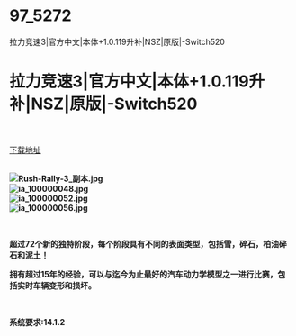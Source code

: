 # 97_5272
拉力竞速3|官方中文|本体+1.0.119升补|NSZ|原版|-Switch520
# 拉力竞速3|官方中文|本体+1.0.119升补|NSZ|原版|-Switch520
 <br/></br>
[下载地址](https://www.switch520.cc/article/5272 "下载地址")
<br/></br>

<p><strong><img title="Rush-Rally-3_副本.jpg" src="https://www.switch520.cc/muke_img/2022_08_01_6e5ae9e339981.jpg" alt="Rush-Rally-3_副本.jpg"><br>
<img title="ia_100000048.jpg" src="https://www.switch520.cc/muke_img/2021_12_02_597f691e1e402.jpg" alt="ia_100000048.jpg"></strong><br>
<strong><img title="ia_100000052.jpg" src="https://www.switch520.cc/muke_img/2021_12_02_1fc7f18415b0c.jpg" alt="ia_100000052.jpg"></strong><br>
<strong><img title="ia_100000056.jpg" src="https://www.switch520.cc/muke_img/2021_12_02_1f544df283691.jpg" alt="ia_100000056.jpg"></strong></p>
<p>&nbsp;</p>
<p><strong>超过72个新的独特阶段，每个阶段具有不同的表面类型，包括雪，碎石，柏油碎石和泥土！</strong></p>
<p><strong>拥有超过15年的经验，可以与迄今为止最好的汽车动力学模型之一进行比赛，包括实时车辆变形和损坏。</strong></p>
<p>&nbsp;</p>
<p><strong>系统要求:14.1.2</strong></p>


